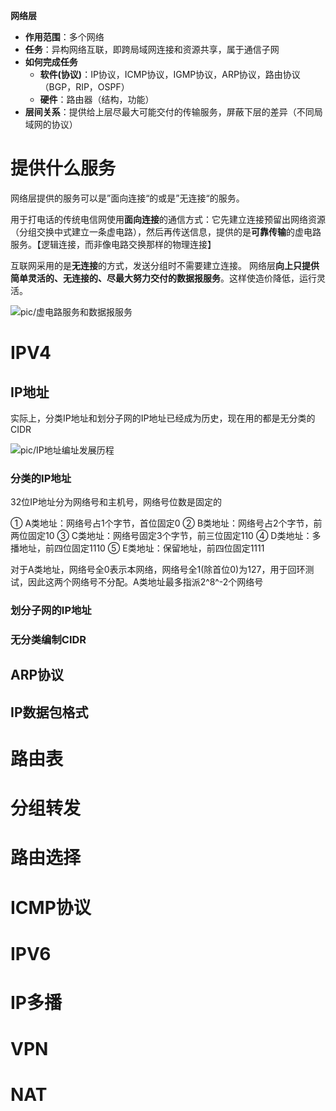 **网络层**
* **作用范围**：多个网络
* **任务**：异构网络互联，即跨局域网连接和资源共享，属于通信子网
* **如何完成任务**
  * **软件(协议)**：IP协议，ICMP协议，IGMP协议，ARP协议，路由协议（BGP，RIP，OSPF）
  * **硬件**：路由器（结构，功能）
* **层间关系**：提供给上层尽最大可能交付的传输服务，屏蔽下层的差异（不同局域网的协议）

# 提供什么服务

网络层提供的服务可以是”面向连接“的或是”无连接“的服务。

用于打电话的传统电信网使用**面向连接**的通信方式：它先建立连接预留出网络资源（分组交换中式建立一条虚电路），然后再传送信息，提供的是**可靠传输**的虚电路服务。【逻辑连接，而非像电路交换那样的物理连接】

互联网采用的是**无连接**的方式，发送分组时不需要建立连接。
网络层**向上只提供简单灵活的、无连接的、尽最大努力交付的数据报服务**。这样使造价降低，运行灵活。

![pic/虚电路服务和数据报服务](https://image.itbaima.net/images/253/image-2023061518160462.png)

# IPV4

## IP地址

实际上，分类IP地址和划分子网的IP地址已经成为历史，现在用的都是无分类的CIDR

![pic/IP地址编址发展历程]()

### 分类的IP地址

32位IP地址分为网络号和主机号，网络号位数是固定的

① A类地址：网络号占1个字节，首位固定0
② B类地址：网络号占2个字节，前两位固定10
③ C类地址：网络号固定3个字节，前三位固定110
④ D类地址：多播地址，前四位固定1110
⑤ E类地址：保留地址，前四位固定1111

对于A类地址，网络号全0表示本网络，网络号全1(除首位0)为127，用于回环测试，因此这两个网络号不分配。A类地址最多指派2^8^-2个网络号
### 划分子网的IP地址

### 无分类编制CIDR

## ARP协议

## IP数据包格式

# 路由表

# 分组转发

# 路由选择

# ICMP协议

# IPV6

# IP多播

# VPN

# NAT

